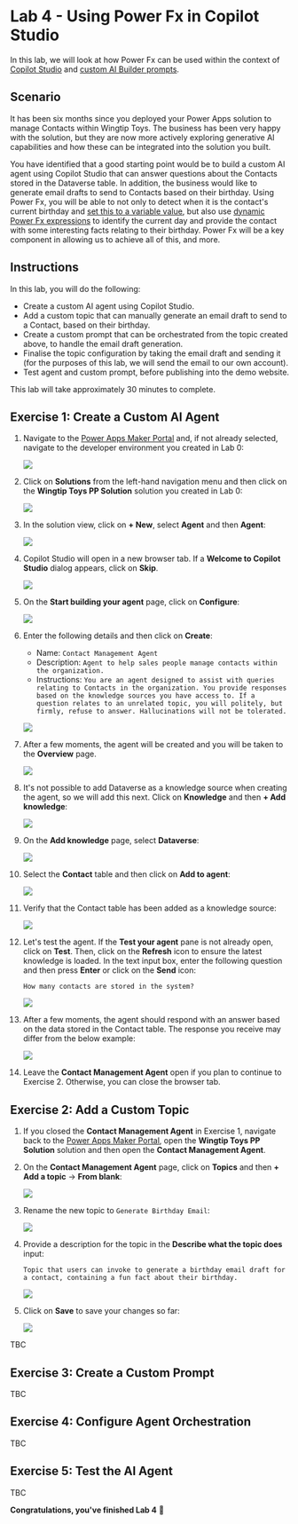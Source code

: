 # Lab 4 - Using Power Fx in Copilot Studio

In this lab, we will look at how Power Fx can be used within the context of [Copilot Studio](https://learn.microsoft.com/en-us/microsoft-copilot-studio/fundamentals-what-is-copilot-studio) and [custom AI Builder prompts](https://learn.microsoft.com/en-us/ai-builder/prompts-overview).

## Scenario

It has been six months since you deployed your Power Apps solution to manage Contacts within Wingtip Toys. The business has been very happy with the solution, but they are now more actively exploring generative AI capabilities and how these can be integrated into the solution you built.

You have identified that a good starting point would be to build a custom AI agent using Copilot Studio that can answer questions about the Contacts stored in the Dataverse table. In addition, the business would like to generate email drafts to send to Contacts based on their birthday. Using Power Fx, you will be able to not only to detect when it is the contact's current birthday and [set this to a variable value](https://learn.microsoft.com/en-us/microsoft-copilot-studio/advanced-power-fx), but also use [dynamic Power Fx expressions](https://learn.microsoft.com/en-us/ai-builder/add-inputs-prompt#power-fx-input) to identify the current day and provide the contact with some interesting facts relating to their birthday. Power Fx will be a key component in allowing us to achieve all of this, and more.

## Instructions

In this lab, you will do the following:

- Create a custom AI agent using Copilot Studio.
- Add a custom topic that can manually generate an email draft to send to a Contact, based on their birthday.
- Create a custom prompt that can be orchestrated from the topic created above, to handle the email draft generation.
- Finalise the topic configuration by taking the email draft and sending it (for the purposes of this lab, we will send the email to our own account).
- Test agent and custom prompt, before publishing into the demo website.

This lab will take approximately 30 minutes to complete.

## Exercise 1: Create a Custom AI Agent

1. Navigate to the [Power Apps Maker Portal](https://make.powerapps.com) and, if not already selected, navigate to the developer environment you created in Lab 0:
   
    ![](Images/Lab4-UsingPowerFxInCopilotStudio/E1_1.png)

2. Click on **Solutions** from the left-hand navigation menu and then click on the **Wingtip Toys PP Solution** solution you created in Lab 0:

    ![](Images/Lab4-UsingPowerFxInCopilotStudio/E1_2.png)

3. In the solution view, click on **+ New**, select **Agent** and then **Agent**:

    ![](Images/Lab4-UsingPowerFxInCopilotStudio/E1_3.png)

4. Copilot Studio will open in a new browser tab. If a **Welcome to Copilot Studio** dialog appears, click on **Skip**. 

    ![](Images/Lab4-UsingPowerFxInCopilotStudio/E1_4.png)

5. On the **Start building your agent** page, click on **Configure**:

    ![](Images/Lab4-UsingPowerFxInCopilotStudio/E1_5.png)

6. Enter the following details and then click on **Create**:
    - Name: `Contact Management Agent`
    - Description: `Agent to help sales people manage contacts within the organization.`
    - Instructions: `You are an agent designed to assist with queries relating to Contacts in the organization. You provide responses based on the knowledge sources you have access to. If a question relates to an unrelated topic, you will politely, but firmly, refuse to answer. Hallucinations will not be tolerated.`

    ![](Images/Lab4-UsingPowerFxInCopilotStudio/E1_6.png)

7. After a few moments, the agent will be created and you will be taken to the **Overview** page.

    ![](Images/Lab4-UsingPowerFxInCopilotStudio/E1_7.png)

8. It's not possible to add Dataverse as a knowledge source when creating the agent, so we will add this next. Click on **Knowledge** and then **+ Add knowledge**:

    ![](Images/Lab4-UsingPowerFxInCopilotStudio/E1_8.png)

9. On the **Add knowledge** page, select **Dataverse**:

    ![](Images/Lab4-UsingPowerFxInCopilotStudio/E1_9.png)

10. Select the **Contact** table and then click on **Add to agent**:

    ![](Images/Lab4-UsingPowerFxInCopilotStudio/E1_10.png)

11. Verify that the Contact table has been added as a knowledge source:

    ![](Images/Lab4-UsingPowerFxInCopilotStudio/E1_11.png)

12. Let's test the agent. If the **Test your agent** pane is not already open, click on **Test**. Then, click on the **Refresh** icon to ensure the latest knowledge is loaded. In the text input box, enter the following question and then press **Enter** or click on the **Send** icon:

    ```
    How many contacts are stored in the system?
    ```

    ![](Images/Lab4-UsingPowerFxInCopilotStudio/E1_12.png)

13. After a few moments, the agent should respond with an answer based on the data stored in the Contact table. The response you receive may differ from the below example:

    ![](Images/Lab4-UsingPowerFxInCopilotStudio/E1_13.png)

14. Leave the **Contact Management Agent** open if you plan to continue to Exercise 2. Otherwise, you can close the browser tab.

## Exercise 2: Add a Custom Topic

1. If you closed the **Contact Management Agent** in Exercise 1, navigate back to the [Power Apps Maker Portal](https://make.powerapps.com), open the **Wingtip Toys PP Solution** solution and then open the **Contact Management Agent**.

2. On the **Contact Management Agent** page, click on **Topics** and then **+ Add a topic** -> **From blank**:

    ![](Images/Lab4-UsingPowerFxInCopilotStudio/E2_1.png)

3. Rename the new topic to `Generate Birthday Email`:

    ![](Images/Lab4-UsingPowerFxInCopilotStudio/E2_2.png)

4. Provide a description for the topic in the **Describe what the topic does** input:

    ```
    Topic that users can invoke to generate a birthday email draft for a contact, containing a fun fact about their birthday.
    ```

    ![](Images/Lab4-UsingPowerFxInCopilotStudio/E2_3.png)

5. Click on **Save** to save your changes so far:

    ![](Images/Lab4-UsingPowerFxInCopilotStudio/E2_4.png)

TBC

## Exercise 3: Create a Custom Prompt

TBC

## Exercise 4: Configure Agent Orchestration

TBC

## Exercise 5: Test the AI Agent

TBC

**Congratulations, you've finished Lab 4** 🥳